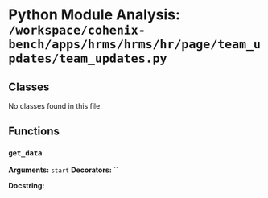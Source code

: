 # Python Module Analysis: `/workspace/cohenix-bench/apps/hrms/hrms/hr/page/team_updates/team_updates.py`

## Classes

No classes found in this file.


## Functions

### `get_data`
**Arguments:** `start`
**Decorators:** ``

**Docstring:**
```

```

